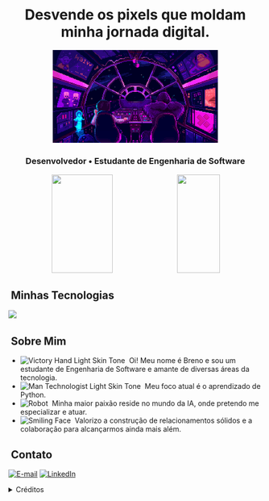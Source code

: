 <h1 align="center">
  Desvende os pixels que moldam minha jornada digital.
</h1>

<div align="center">
  <!--<img height="350em" src="https://user-images.githubusercontent.com/86995782/142670003-04a3bfd4-4dcf-421a-854f-dcdb3931bddb.gif"/>-->
  <img width="65%" src="assets/banner-solo.gif"/>
</div>

<h3 align="center">
  Desenvolvedor • Estudante de Engenharia de Software
</h3>

<div align="center">
  
  <img width="49%" height="195px" src="https://github-readme-stats.vercel.app/api?username=breno-ceribeli&show_icons=true&count_private=true&title_color=80F7D4&icon_color=9d00ff&text_color=c9d1d9&bg_color=0d1117&border_color=fff0" />
  <img width="41%" height="195px" src="https://github-readme-stats.vercel.app/api/top-langs/?username=breno-ceribeli&layout=compact&title_color=80F7D4&text_color=fff&bg_color=0d1117&border_color=fff0" />
  
</div>


## &nbsp;Minhas Tecnologias

<img src="https://skillicons.dev/icons?i=vscode,html,css,js,py,git,github&theme=dark"/>

## &nbsp;Sobre Mim

- <img src="https://raw.githubusercontent.com/Tarikul-Islam-Anik/Animated-Fluent-Emojis/master/Emojis/Hand%20gestures/Victory%20Hand%20Light%20Skin%20Tone.png" alt="Victory Hand Light Skin Tone" width="25" height="25" /> &nbsp;Oi! Meu nome é Breno e sou um estudante de Engenharia de Software e amante de diversas áreas da tecnologia. <br>
- <img src="https://raw.githubusercontent.com/Tarikul-Islam-Anik/Animated-Fluent-Emojis/master/Emojis/People%20with%20professions/Man%20Technologist%20Light%20Skin%20Tone.png" alt="Man Technologist Light Skin Tone" width="25" height="25" /> &nbsp;Meu foco atual é o aprendizado de Python. <br>
- <img src="https://raw.githubusercontent.com/Tarikul-Islam-Anik/Animated-Fluent-Emojis/master/Emojis/Smilies/Robot.png" alt="Robot" width="25" height="25" /> &nbsp;Minha maior paixão reside no mundo da IA, onde pretendo me especializar e atuar. <br>
- <img src="https://raw.githubusercontent.com/Tarikul-Islam-Anik/Animated-Fluent-Emojis/master/Emojis/Smilies/Smiling%20Face.png" alt="Smiling Face" width="25" height="25" /> &nbsp;Valorizo a construção de relacionamentos sólidos e a colaboração para alcançarmos ainda mais além.


## &nbsp;Contato

<div align="left">
<p>
<a href="mailto:ceribelibreno@gmail.com"><img src="https://img.shields.io/badge/-email-020114?style=for-the-badge&amp;logo=gmail&amp;logoColor=6ED2B6&amp;color:FFF" alt="E-mail"></a>
<a href="https://www.linkedin.com/in/breno-fernandes-ceribeli"><img src="https://img.shields.io/badge/-LinkedIn-020114?style=for-the-badge&amp;logo=linkedin&amp;logoColor=6ED2B6&amp;color:FFF" alt="LinkedIn"></a>
</p>
</div>

<details align="left">
  <summary>Créditos</summary>
  <br>
  - GitHub Stats by <a href="https://github.com/anuraghazra/github-readme-stats">anuraghazra</a>
  <br>
  - <a href="https://skillicons.dev"> Skill icons </a>
  <br>
  - Animated emojis provided by <a href="https://github.com/Tarikul-Islam-Anik/Animated-Fluent-Emojis">Tarikul Islam Anik</a>
</details>
